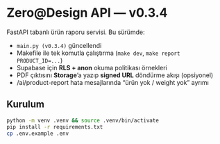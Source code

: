 # Zero@Design API — v0.3.4

FastAPI tabanlı ürün raporu servisi. Bu sürümde:
- `main.py (v0.3.4)` güncellendi
- Makefile ile tek komutla çalıştırma (`make dev`, `make report PRODUCT_ID=...`)
- Supabase için **RLS + anon** okuma politikası örnekleri
- PDF çıktısını **Storage**’a yazıp **signed URL** döndürme akışı (opsiyonel)
- /ai/product-report hata mesajlarında “ürün yok / weight yok” ayrımı

## Kurulum

```bash
python -m venv .venv && source .venv/bin/activate
pip install -r requirements.txt
cp .env.example .env